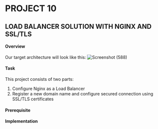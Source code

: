 # PROJECT 10
## LOAD BALANCER SOLUTION WITH NGINX AND SSL/TLS

#### Overview
Our target architecture will look like this:
![Screenshot (588)](https://github.com/ettebaDwop/dareyProject10/assets/7973831/f6e3ea18-6e14-421f-aac3-4e98b194ee3c)


#### Task
This project consists of two parts:

1. Configure Nginx as a Load Balancer
2. Register a new domain name and configure secured connection using SSL/TLS certificates






#### Prerequisite



#### Implementation

